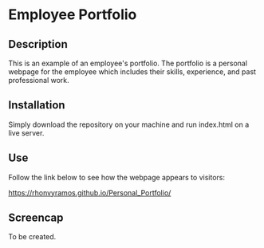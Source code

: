 # Employee Portfolio

## Description
This is an example of an employee's portfolio. The portfolio is a personal webpage for the employee which includes their skills, experience, and past professional work.

## Installation
Simply download the repository on your machine and run index.html on a live server.

## Use
Follow the link below to see how the webpage appears to visitors:

https://rhonvyramos.github.io/Personal_Portfolio/

## Screencap
To be created.
